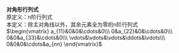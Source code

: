 **对角形行列式**  
原定义：n阶行列式  
本定义：除主对角线以外，其余元素全为零的n阶行列式  
$\begin{vmatrix}  
a_{11}&0&0&\cdots&0\\\  
0&a_{22}&0&\cdots&0\\\  
0&0&a_{33}&\cdots&0\\\  
\vdots&\vdots&\vdots&\ddots&\vdots\\\  
0&0&0&\cdots&a_{nn}  
\end{vmatrix}$  
